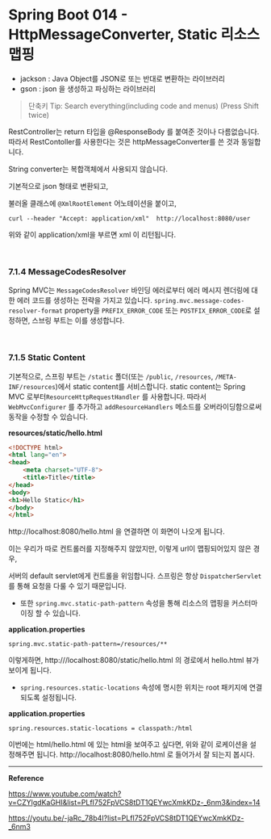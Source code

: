 # Spring Boot 014 - HttpMessageConverter, Static 리소스 맵핑

* jackson : Java Object를 JSON로 또는 반대로 변환하는 라이브러리
* gson : json 을 생성하고 파싱하는 라이브러리



> 단축키 Tip: Search everything(including code and menus) (Press Shift twice)



RestController는 return 타입을 @ResponseBody 를 붙여준 것이나 다름없습니다. 따라서 RestContoller를 사용한다는 것은 httpMessageConverter를 쓴 것과 동일합니다. 

String converter는 복합객체에서 사용되지 않습니다.

기본적으로 json 형태로 변환되고, 



불러올 클래스에 `@XmlRootElement` 어노테이션을 붙이고,

```shell
curl --header "Accept: application/xml"  http://localhost:8080/user
```

위와 같이 application/xml을 부르면 xml 이 리턴됩니다.

<br>

### 7.1.4 MessageCodesResolver	

Spring MVC는 `MessageCodesResolver` 바인딩 에러로부터 에러 메시지 렌더링에 대한 에러 코드를 생성하는 전략을 가지고 있습니다. `spring.mvc.message-codes-resolver-format` property을 `PREFIX_ERROR_CODE` 또는 `POSTFIX_ERROR_CODE`로 설정하면, 스브링 부트는 이를 생성합니다.

<br>

### 7.1.5 Static Content

기본적으로, 스프링 부트는 `/static` 폴더(또는 `/public`, `/resources`, `/META-INF/resources`)에서 static content를 서비스합니다. static content는 Spring MVC 로부터`ResourceHttpRequestHandler` 를 사용합니다. 따라서 `WebMvcConfigurer` 를 추가하고 `addResourceHandlers` 메소드를 오버라이딩함으로써 동작을 수정할 수 있습니다.



**resources/static/hello.html**

```html
<!DOCTYPE html>
<html lang="en">
<head>
    <meta charset="UTF-8">
    <title>Title</title>
</head>
<body>
<h1>Hello Static</h1>
</body>
</html>
```

http://localhost:8080/hello.html 을 연결하면 이 화면이 나오게 됩니다.

이는 우리가 따로 컨트롤러를 지정해주지 않았지만, 이렇게 url이 맵핑되어있지 않은 경우,

서버의 default servlet에게 컨트롤을 위임합니다. 스프링은 항상 `DispatcherServlet`를 통해 요청을 다룰 수 있기 때문입니다.



* 또한 `spring.mvc.static-path-pattern` 속성을 통해 리소스의 맵핑을 커스터마이징 할 수 있습니다.

**application.properties**

```properties
spring.mvc.static-path-pattern=/resources/**
```

이렇게하면, http:///localhost:8080/static/hello.html 의 경로에서 hello.html 뷰가 보이게 됩니다.



* `spring.resources.static-locations` 속성에 명시한 위치는 root 패키지에 연결되도록 설정됩니다.

**application.properties**

```properties
spring.resources.static-locations = classpath:/html
```

이번에는 html/hello.html 에 있는 html을 보여주고 싶다면, 위와 같이 로케이션을 설정해주면 됩니다. http://localhost:8080/hello.html 로 들어가서 잘 되는지 봅시다.







---

**Reference**



https://www.youtube.com/watch?v=CZYlgdKaGHI&list=PLfI752FpVCS8tDT1QEYwcXmkKDz-_6nm3&index=14

https://youtu.be/-jaRc_78b4I?list=PLfI752FpVCS8tDT1QEYwcXmkKDz-_6nm3